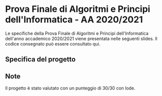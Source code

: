 # Prova Finale di Algoritmi e Principi dell'Informatica - AA 2020/2021

Le specifiche della Prova Finale di Algoritmi e Principi dell'Informatica dell'anno accademico 2020/2021 viene presentata nelle seguenti slides.
Il codice consegnato può essere consultato qui.

## Specifica del progetto

## Note

Il progetto è stato valutato con un punteggio di 30/30 con lode.
